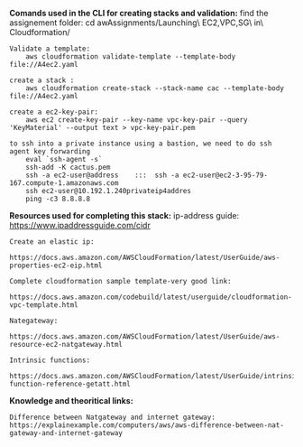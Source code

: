 **Comands used in the CLI for creating stacks and validation:**
    find the assignement folder:
        cd awAssignments/Launching\ EC2\,VPC\,SG\ in\ Cloudformation/

    Validate a template: 
        aws cloudformation validate-template --template-body file://A4ec2.yaml

    create a stack :
        aws cloudformation create-stack --stack-name cac --template-body file://A4ec2.yaml
    
    create a ec2-key-pair: 
        aws ec2 create-key-pair --key-name vpc-key-pair --query 'KeyMaterial' --output text > vpc-key-pair.pem
    
    to ssh into a private instance using a bastion, we need to do ssh agent key forwarding 
        eval `ssh-agent -s`
        ssh-add -K cactus.pem
        ssh -a ec2-user@address    :::  ssh -a ec2-user@ec2-3-95-79-167.compute-1.amazonaws.com
        ssh ec2-user@10.192.1.240privateip4addres
        ping -c3 8.8.8.8


**Resources used for completing this stack:**
    ip-address guide:
        https://www.ipaddressguide.com/cidr

    Create an elastic ip:
        https://docs.aws.amazon.com/AWSCloudFormation/latest/UserGuide/aws-properties-ec2-eip.html
    
    Complete cloudformation sample template-very good link:
        https://docs.aws.amazon.com/codebuild/latest/userguide/cloudformation-vpc-template.html
    
    Nategateway:
        https://docs.aws.amazon.com/AWSCloudFormation/latest/UserGuide/aws-resource-ec2-natgateway.html
    
    Intrinsic functions: 
        https://docs.aws.amazon.com/AWSCloudFormation/latest/UserGuide/intrinsic-function-reference-getatt.html
**Knowledge and theoritical links:** 

    Difference between Natgateway and internet gateway:
    https://explainexample.com/computers/aws/aws-difference-between-nat-gateway-and-internet-gateway

